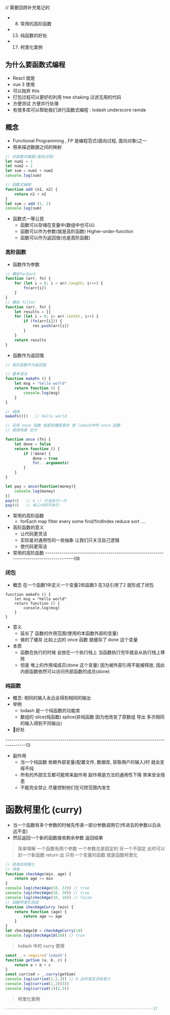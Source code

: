 // 需要回顾补充笔记的 
- 08. 常用的高阶函数
- 13. 纯函数的好处
- 17. 柯里化案例
## 为什么要函数式编程
- React 就是
- vue 3 使用
- 可以抛弃 this
- 打包过程可以更好的利用 tree shaking 过滤无用的代码
- 方便测试 方便并行处理
- 有很多库可以帮助我们进行函数式编程 : lodash underscore ramda

## 概念
- Functional Programming , FP 是编程范式(面向过程, 面向对象)之一
- 用来描述数据之间的映射
```js
// 非函数式编程(面向过程)
let num1 = 1
let num2 = 2
let sum = num1 + num2 
console.log(sum)

// 函数式编程
function add (n1, n2) {
    return n1 + n2
}
let sum = add (1, 2)
console.log(sum)
```
- 函数式一等公民
    - 函数可以存储在变量中(数组中也可以)
    - 函数可以作为参数(就是高阶函数) Higher-order-function
    - 函数可以作为返回值(也是高阶函数)

### 高阶函数
- 函数作为参数
```js
// 模拟forEach 
function (arr, fn) {
    for (let i = 0; i < arr.length; i++>) {
        fn(arr[i])
    }
}
// 模拟 filter
function (arr, fn) {
    let results = []
    for (let i = 0; i< arr.lentht; i++) {
        if (fn(arr[i])) {
            res.push(arr[i])
        }
    }
    return results
}
```
- 函数作为返回值
```js
// 高阶函数作为返回值

// 基本语法
function makeFn () {
    let msg = "hello world"
    return function () {
        console.log(msg)
    }
}

// 调用
makeFn()()   // hello world

// 实现 once 函数 就是轮播图里的 锁 lodash中的 once 函数 
// 使用场景 支付 

function once (fn) {
    let done = false
    return function () {
        if (!done) {
            done = true
            fn(...arguments)
        }
    }
}

let pay = once(function(money){
    console.log(money)
})
pay(4)   // 4 // 只会执行一次
pay(4)   // 核心代码不执行
```
- 常用的高阶函数 
    - forEach map filter every some find/findIndex reduce sort ....
- 高阶函数的意义
    - 让代码更灵活
    - 实际是对通用性的一些抽象 让我们只关注自己逻辑
    - 使代码更简洁
- 常用的高阶函数
----------------------------------------------------------------------------------------08

### 闭包
- 概念 在一个函数1中定义一个变量2和函数3 在3总引用了2  就形成了闭包
```
function makeFn () {
    let msg = "hello world"
    return function () {
        console.log(msg)
    }
}
```
- 意义
    - 延长了 函数的作用范围(使用的本函数外部的变量)
    - 做的了缓存  比如上边的 once 函数 就缓存了 done 这个变量
- 本质
    - 函数在执行的时候 会放在一个执行栈上 当函数执行完毕就会从执行栈上移除
    - 但是 堆上的作用域成员(done 这个变量) 因为被外部引用不能被释放, 因此 内部函数依然可以访问外部函数的成员(done)

### 纯函数

- 概念: 相同的输入永远会得到相同的输出
- 举例
    - lodash 是一个纯函数的功能库
    - 数组的 slice(纯函数) splice(非纯函数 因为他改变了原数组 导出 多次相同的输入得到不同输出)
- 好处

----------------------------------------------------------------------------------------13

- 副作用
    - 当一个纯函数 依赖外部变量(配置文件, 数据库, 获取用户的输入)时 就会变得不纯
    - 所有的外部交互都可能带来副作用 副作用是方法的通用性下降 带来安全隐患
    - 不能完全禁止 尽量控制他们在可控范围内发生

# 函数柯里化 (curry)
- 当一个函数有多个参数的时候先传递一部分参数调用它(传进去的参数以后永远不变)
- 然后返回一个新的函数接收剩余参数 返回结果
> 简单理解 一个函数有两个参数  一个参数总是固定的 另一个不固定  此时可以 封一个新函数 return 出 只有一个变量的函数  就是函数柯里化
```js
// 简单的柯里化
// 场景
function checkAge(min, age) {
    return age >= min
}
console.log(checkAge(18, 22)) // true
console.log(checkAge(18, 30)) // true
console.log(checkAge(18, 16)) // false
// 函数柯里化改造
function checkAgeCurry (min) {
    return function (age) {
        return age >= age
    }
}
let checkAge18 = checkAgeCurry(18)
console.log(checkAge18(20)) // true

```
> lodash 中的 curry 使用
```js
const _ = require('lodash')
function getSum (a, b, c) {
    return a + b + c
} 
const curried = _.curry(getSum)
console.log(curried(1,2,3)) // 6 此时其实没有意义
console.log(curried(1,2)(3))
console.log(curried(1)(2,3))
```
> 柯里化案例
```js
-----------------------------------------------------------------17
```





